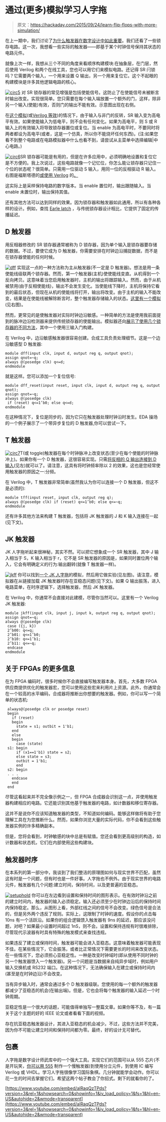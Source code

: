 # 通过(更多)模拟学习人字拖

> 原文：<https://hackaday.com/2015/09/24/learn-flip-flops-with-more-simulation/>

在上一期中，我们讨论了[为什么触发器在数字设计中如此重要](http://hackaday.com/2015/09/23/learn-flip-flops-with-simulation/)。我们还看了一些锁存电路。这一次，我想看一些实际的触发器——即基于某个时钟信号保持其状态的电路元件。

就像上次一样，我想从三个不同的角度来看顺序构建模块:在抽象层，在门层，然后使用 Verilog 和两个在线工具，您也可以用它们来模拟电路。还记得 SR 闩锁吗？它需要两个输入，一个用来设置 Q 输出，另一个用来复位它。这个不起眼的构建模块是许多其他逻辑电路的核心。

[![circ5](img/f0e0ad3b6be6ab0b83c5aa5e25360168.png)](https://hackaday.com/wp-content/uploads/2015/09/circ5.png) 对 SR 锁存器的常见增强是包括使能信号。这防止了在使能信号未被断言时输出改变。实现很简单。您只需要在每个输入端放置一个额外的门，这样，除非另一个输入(使能)有效，否则门的输出不能有效。示意图出现在右侧。

在[这个模拟](http://www.falstad.com/circuit/circuitjs.html?cct=$+1+0.000005+1.500424758475255+50+5+50%0A151+464+208+576+208+0+2+0%0A151+464+336+576+336+0+2+5%0Aw+576+208+576+240+0%0Aw+576+240+464+304+0%0Aw+576+336+576+304+0%0Aw+576+304+464+240+0%0Aw+464+240+464+224+0%0Aw+464+304+464+320+0%0AL+208+352+96+352+0+0+true+5+0%0AL+208+192+96+192+0+0+true+5+0%0AM+576+208+656+208+0+2.5%0AM+576+336+656+336+0+2.5%0Ax+87+162+118+165+0+24+set%0Ax+646+186+663+189+0+24+Q%0Ax+76+405+130+408+0+24+reset%0Ax+646+314+663+317+2+24+Q%0Aw+368+176+208+176+0%0Aw+208+176+208+192+0%0Aw+384+368+208+368+0%0Aw+208+352+208+368+0%0AL+208+272+144+272+0+1+false+5+0%0Aw+368+208+304+208+0%0Aw+304+208+304+272+0%0Aw+304+272+208+272+0%0Aw+304+272+304+336+0%0Aw+304+336+384+336+0%0Ax+117+302+189+305+0+24+Enable%0Aw+464+192+448+192+0%0Aw+448+352+464+352+0%0A151+368+192+448+192+0+2+5%0A151+384+352+448+352+0+2+5%0A)(或[Verilog 等效](http://www.edaplayground.com/x/NSN))的情况下，由于输入与非门的反转，SR 输入变为高电平有效。如果使能输入为低电平，则不会有任何变化。如果为高电平，则 S 或 R 输入上的有效输入将导致锁存器置位或复位。当 enable 为高电平时，不要同时将两者都设为高电平(或者，这是一个仿真，所以你不能烧坏任何东西)。(注:如果您看不到整个电路或在电路模拟器中什么也看不到，请尝试从主菜单中选择编辑|中心电路。)

[![circ6](img/0d75380409a18a77415d329abd4dd2af.png)](https://hackaday.com/wp-content/uploads/2015/09/circ6.png)SR 锁存器可能是有用的，但是在许多应用中，必须明确地设置和复位它是不方便的。我上次说过，这些电路就像一个记忆位，你怎么能让锁存器只记住一个位的状态呢？很简单。只需用一位驱动 S 输入，用同一位的反相驱动 R 输入。右图是福斯塔德的[或使用 Verilog](http://www.falstad.com/circuit/circuitjs.html?cct=$+1+0.000005+1.500424758475255+50+5+50%0A151+784+240+896+240+0+2+5%0A151+784+368+896+368+0+2+0%0Aw+896+240+896+272+0%0Aw+896+272+784+336+0%0Aw+896+368+896+336+0%0Aw+896+336+784+272+0%0Aw+784+272+784+256+0%0Aw+784+336+784+352+0%0AM+896+240+976+240+0+2.5%0AM+896+368+976+368+0+2.5%0Ax+966+218+983+221+0+24+Q%0Ax+966+346+983+349+2+24+Q%0Aw+688+208+528+208+0%0Aw+528+208+528+224+0%0Aw+704+400+528+400+0%0Aw+528+384+528+400+0%0AL+528+304+464+304+0+0+false+5+0%0Aw+688+240+624+240+0%0Aw+624+240+624+304+0%0Aw+624+304+528+304+0%0Aw+624+304+624+368+0%0Aw+624+368+704+368+0%0Ax+437+334+509+337+0+24+Enable%0Aw+784+224+768+224+0%0Aw+768+384+784+384+0%0A151+688+224+768+224+0+2+5%0A151+704+384+768+384+0+2+5%0AI+416+384+528+384+0+0.5%0AL+272+256+144+256+0+0+false+5+0%0Aw+304+384+416+384+0%0Aw+304+384+272+384+0%0Aw+272+384+272+256+0%0Aw+272+256+272+224+0%0Aw+272+224+528+224+0%0Ax+133+227+162+230+0+24+Bit%0A) 的[。](http://www.edaplayground.com/x/UbF)

这实际上是采样保持电路的数字版本。当 enable 置位时，输出跟随输入。当 enable 未置位时，输出保持其值。

还有其他方法可以达到同样的效果。因为锁存器和触发器如此通用，所以有各种各样的设计。例如，查找 [Earle latch](https://en.wikipedia.org/wiki/Flip-flop_(electronics)#Earle_latch) ，与传统锁存器设计相比，它提供了固定的传播延迟。

## D 触发器

用反相器修改的 SR 锁存器通常被称为 D 锁存器，因为单个输入是锁存器要存储的数据。不过，要使它成为 D 触发器，你需要安排在时钟边沿捕捉数据，而不是在锁存器使能的任何时候。

[![dff](img/8e9c5b89a27b1e806d6ea529af81cc2b.png)](https://hackaday.com/wp-content/uploads/2015/09/dff.png) 实现这一点的一种方法称为主从触发器(不一定是 D 触发器)。想法是用一条使能线级联两个锁存器。然而，第一个触发器(主机)使使能线变直。从机得到一个反向拷贝。这意味着当您启用触发器时，主机的输出将跟踪输入。然而，由于从机被禁用(由于反相使能线)，输出不会发生变化。当使能线下降时，主机将保持它看到的最后状态，但现在从机的使能线将打开，输出将改变。由于主机的输入不能改变，结果是在使能线被解除断言时，整个触发器存储输入的状态。[这里有一个模拟](http://www.falstad.com/circuit/circuitjs.html?cct=$+1+0.000005+10.200277308269968+50+5+50%0A151+592+192+688+192+0+2+5%0A151+592+304+688+304+0+2+0%0Aw+592+272+592+288+0%0Aw+592+208+592+224+0%0Aw+688+272+688+304+0%0Aw+688+272+592+224+0%0Aw+688+192+688+224+0%0Aw+688+224+592+272+0%0A151+480+176+592+176+0+2+5%0A151+480+320+592+320+0+2+5%0Aw+480+192+480+304+0%0Aw+480+304+480+384+0%0A151+352+192+448+192+0+2+5%0A151+352+304+448+304+0+2+0%0Aw+480+160+448+160+0%0Aw+448+160+448+192+0%0Aw+448+304+448+336+0%0Aw+448+336+480+336+0%0Aw+352+208+352+224+0%0Aw+352+288+352+272+0%0Aw+448+272+448+304+0%0Aw+448+272+352+224+0%0Aw+448+224+448+192+0%0Aw+448+224+352+272+0%0A151+240+176+352+176+0+2+0%0A151+240+320+352+320+0+2+5%0AI+240+384+480+384+0+0.5%0AM+688+192+752+192+0+2.5%0AM+688+304+752+304+0+2.5%0Ax+678+165+695+168+0+24+Q%0Ax+680+353+697+356+2+24+Q%0Ax+313+111+388+114+0+24+master%0Ax+559+113+613+116+0+24+slave%0Aw+240+192+240+336+0%0Aw+240+336+240+384+0%0AI+208+160+208+304+0+0.5%0Aw+208+160+240+160+0%0Aw+208+304+240+304+0%0AL+208+160+208+128+0+1+false+5+0%0Ax+199+94+215+97+0+24+D%0AR+240+384+208+384+1+2+120+2.5+2.5+0+0.5%0Ao+38+64+0+38+5+0.00009765625+0+-1+D%0Ao+27+64+0+38+5+0.00009765625+0+-1+Q%0Ao+40+64+0+38+5+0.00009765625+0+-1+clk%0A)(见右图)。

然而，更常见的是使触发器对实际时钟边沿敏感。一种简单的方法是使用我前面提到的脉冲边沿检测器来提供传统锁存器的使能输出。模拟器还向[展示了使用几个锁存器的不同方法](http://www.falstad.com/circuit/circuitjs.html?cct=$+1+0.000005+10.200277308269968+50+5+50%0A151+416+304+528+304+0+2+0%0A151+416+176+528+176+0+2+5%0Aw+528+176+528+208+0%0Aw+528+208+416+272+0%0Aw+528+304+528+272+0%0Aw+528+272+416+208+0%0Aw+416+208+416+192+0%0Aw+416+272+416+288+0%0A151+256+176+368+176+0+2+0%0A151+256+80+368+80+0+2+5%0A151+256+304+368+304+0+3+5%0A151+256+400+368+400+0+2+0%0Aw+256+96+256+112+0%0Aw+256+112+368+144+0%0Aw+256+160+256+144+0%0Aw+256+144+368+112+0%0Aw+368+112+368+80+0%0Aw+256+320+256+336+0%0Aw+256+336+368+368+0%0Aw+368+368+368+400+0%0Aw+256+384+256+368+0%0Aw+256+368+368+336+0%0Aw+368+160+416+160+0%0Aw+368+320+416+320+0%0Aw+368+208+256+272+0%0Aw+256+64+224+64+0%0Aw+224+448+368+448+0%0Aw+256+304+192+304+0%0Aw+192+192+256+192+0%0Aw+256+416+192+416+0%0AL+192+416+128+416+0+1+false+5+0%0AR+192+304+128+304+1+2+100+2.5+2.5+0+0.5%0AM+528+176+592+176+0+2.5%0AM+528+304+592+304+0+2.5%0Aw+192+192+192+304+0%0Aw+256+288+256+272+0%0Aw+368+176+368+208+0%0Aw+368+400+368+448+0%0Aw+224+448+224+64+0%0Aw+368+144+368+160+0%0Aw+368+160+368+176+0%0Aw+368+304+368+320+0%0Aw+368+320+368+336+0%0Ao+30+64+0+38+5+0.00009765625+0+-1+D%0Ao+32+64+0+38+5+0.00009765625+0+-1+Q%0Ao+31+64+0+38+5+0.00009765625+0+-1+clk%0A)，其中一个使用三输入门构建。

在 Verilog 中，边沿敏感触发器很容易创建。合成工具负责处理细节。这是一个边沿敏感型 D 触发器:

```
module dff(input clk, input d, output reg q, output qnot);
assign qnot=~q;
always @(posedge clk) q<=d;
endmodule
```

就是这样。您可以添加一个复位信号:

```
module dff_reset(input reset, input clk, input d, output reg q, output qnot);
assign qnot=~q;
always @(posedge clk) 
 if (reset) q<=1’b0; else q<=d;
endmodule
```

在这种情况下，复位是同步的，因为它只在触发器处理时钟沿时发生。EDA 操场的一个例子展示了一个带异步复位的 D 触发器,你可以尝试一下。

## T 触发器

[![circ7](img/0c65f71914fafe047fe380d1fb074977.png)](https://hackaday.com/wp-content/uploads/2015/09/circ7.png)T(或 toggle)触发器在每个时钟脉冲上改变状态(至少在每个使能的时钟脉冲上)。如果你有一个 D 触发器，这很容易实现。只需[将反相的 Q 输出连接到 D 输入](http://www.falstad.com/circuit/circuitjs.html?cct=$+1+0.000005+10.200277308269968+50+5+50%0A155+256+240+400+240+0+5%0AR+256+272+160+272+1+2+100+2.5+2.5+0+0.5%0Aw+352+304+448+304+0%0Aw+448+304+448+128+0%0Aw+448+128+208+128+0%0Aw+208+128+208+240+0%0Aw+208+240+256+240+0%0AM+352+240+400+240+0+2.5%0A)(见左)就可以了。请注意，这具有将时钟频率除以 2 的效果，这也是您经常使用触发器的原因之一:分频。

在 Verilog 中，T 触发器非常简单(虽然我认为你可以连接一个 D 触发器，但这不是必须的):

```
module tff(input reset, input clk, output reg q);
always @(posedge clk) if (reset) q<=1’b0; else q<=~q;
endmodule
```

还有许多其他方法来构建 T 触发器，包括将 JK 触发器的 J 和 K 输入连接在一起(见下文)。

## JK 触发器

JK 人字拖听起来很神秘，其实不然。可以把它想象成一个 SR 触发器，其中 J 输入相当于 S，K 输入相当于 r，它不是 SR 触发器的原因是，如果同时置位两个输入，它会有明确定义的行为:输出翻转(就像 T 触发器一样)。

[![jkff](img/1c68ef0762c1a82c3b7c28f8d3f36e9c.png)](https://hackaday.com/wp-content/uploads/2015/09/jkff.png) 你可以找到[一个 JK 人字拖](http://www.falstad.com/circuit/circuitjs.html?cct=$+1+0.000005+10.634267539816559+50+5+50%0A151+512+176+608+176+0+2+5%0A151+512+288+608+288+0+2+0%0Aw+512+256+512+272+0%0Aw+512+192+512+208+0%0Aw+608+256+608+288+0%0Aw+608+256+512+208+0%0Aw+608+176+608+208+0%0Aw+608+208+512+256+0%0A151+400+160+512+160+0+2+0%0A151+400+304+512+304+0+2+5%0Aw+400+176+400+288+0%0Aw+400+288+400+368+0%0A151+272+176+368+176+0+2+5%0A151+272+288+368+288+0+2+0%0Aw+400+144+368+144+0%0Aw+368+144+368+176+0%0Aw+368+288+368+320+0%0Aw+368+320+400+320+0%0Aw+272+192+272+208+0%0Aw+272+272+272+256+0%0Aw+368+256+368+288+0%0Aw+368+256+272+208+0%0Aw+368+208+368+176+0%0Aw+368+208+272+256+0%0A151+160+160+272+160+0+3+5%0AI+144+368+400+368+0+0.5%0AM+608+176+672+176+0+2.5%0AM+608+288+672+288+0+2.5%0Ax+598+149+615+152+0+24+Q%0Ax+600+337+617+340+2+24+Q%0Aw+112+144+160+144+0%0Ax+110+79+116+82+0+24+J%0AR+144+368+112+368+1+2+120+2.5+2.5+0+0.5%0A151+160+304+272+304+0+3+5%0Aw+512+192+512+96+0%0Aw+512+96+160+96+0%0Aw+160+96+160+160+0%0AL+112+288+112+256+0+1+false+5+0%0Ax+104+225+117+228+0+24+K%0Aw+144+368+144+288+0%0Aw+144+288+160+288+0%0Aw+160+176+144+176+0%0Aw+144+176+144+288+0%0Aw+112+320+112+288+0%0Aw+112+320+160+320+0%0Aw+512+272+512+400+0%0Aw+512+400+160+400+0%0Aw+160+400+160+304+0%0AL+112+144+112+112+0+1+false+5+0%0Ao+48+64+0+38+5+0.00009765625+0+-1+J%0Ao+37+64+0+38+5+0.00009765625+0+-1+K%0Ao+26+64+0+38+5+0.00009765625+0+-1+Q%0Ao+32+64+0+38+5+0.00009765625+0+-1+clk%0A)的模拟，然后用它做实验(见左图)。请注意，模拟器在从链接加载 JK 触发器时存在亚稳态问题(见下文)。如果 Q 输出振荡，进入电路菜单，在时序逻辑下，选择触发器，然后 JK 触发器。

在 Verilog 中，你通常不会直接对此建模，尽管你当然可以。这里有一个 Verilog JK 触发器:

```
module jkff(input clk, input j, input k, output reg q, output qnot);
assign qnot=~q;
always @(posedge clk)
 case ({j, k})
 2’b00: q<=q;
 2’b01: q<=1’b0;
 2’b10: q<=1’b1;
 2’b11: q<=~q;
 endcase
endmodule
```

## 关于 FPGAs 的更多信息

在为 FPGA 编码时，很多时候你不会直接编写触发器本身。首先，大多数 FPGA 供应商提供优化的触发器宏，您可以使用这些宏来利用片上资源。此外，你通常会在一个较高的水平编码，合成器将推断出你想要的触发器。例如，你可以写一个简单的状态机:

```
 always@(posedge clk or posedge reset) 
 begin 
   if (reset) 
   begin 
     state = s1; outbit = 1'b1; 
   end 
   else 
   begin 
     case (state) 
 s1: begin 
     if (x1==1'b1) state = s2; 
     else state = s3; 
     outbit = 1'b1; 
     end 
 s2: begin 
 . . .
   endcase 
   end 
 end
```

尽管这看起来并不完全像示例之一，但 FPGA 合成器会识别这一点，并使用触发器构建相应的电路。它还能识别其他基于触发器的电路，如计数器和移位寄存器。

这并不是说你不应该知道触发器的类型，不知道如何编码。能够这样做将有助于您理解工具在为您推断什么。然而，如果你浏览大量的实际代码，你不会看到这些触发器实例的许多精确副本。

但是，您将会看到，时钟敏感的块中总是有赋值。您还会看到更高级别的构造，如计数器和状态机，它们在内部使用这些构建块。

## 触发器时序

在本系列的第一部分中，我谈到了我们整洁的原理图如何与现实世界不匹配，虽然这有时是一个问题，但有时也是一件好事。人字拖也不例外。由于现实世界的电路元件，触发器有几个问题:建立时间，保持时间，以及更普遍的亚稳态。

[![setuphold](img/03576e286d059c900bc9ee5f2b78066e.png)](https://hackaday.com/wp-content/uploads/2015/09/setuphold.png) 你可以在左边看到设置和保持时间的图形表示。在有效时钟沿之前的建立时间内，触发器的输入必须稳定。输入还必须至少在时钟边沿后的保持时间内保持稳定。那么，从图形上看，外部红线之间的信号不会改变。绿色信号是合法的，但是另外两个违反了规则。实际上，这限制了时钟的速度。假设你的点击每 10ns 有一个活跃沿。如果你的组合逻辑馈入触发器有 9ns 的延迟，那应该没问题，对吧？如果最小设置时间超过 1nS，则不会。设置和保持违规有时很难排除，尽管现代示波器有时具有特殊的触发模式来查找违规。

如果违反了建立或保持时间，触发器可能会进入亚稳态。这意味着触发器可能表现不佳。在某些情况下，它会振荡，或者比正常情况下需要更长的时间来改变状态。在一些情况下，您必须担心亚稳定性。一种是改变时钟域时(即从使用不同时钟的另一个触发器馈入一个触发器)。另一个问题是当数据来自纯异步域时，例如用户输入交换机或 RS232 端口。在这种情况下，无法确保输入在建立或保持时间内(甚至是在时钟边沿)不会改变。

当有异步输入时，通常会通过多个 D 触发器级联。您使用的每一个额外的触发器都减少了亚稳态的机会(在输出端)。但是，它也会将每个触发器的输入延迟一个时钟周期。

亚稳定性是一个很大的话题，可能值得单独写一整篇文章。如果你等不及，有一篇关于这个主题的好的 IEEE 论文或者看看下面的视频。

存在抗亚稳态触发器设计，其进入亚稳态的机会减少。不过，这些方法并不完美，因为你不可能让建立时间和保持时间都为零。最终，好的设计无可替代。

## 包裹

人字拖是数字设计师武库中的一个强大工具。实现它们的范围可以从 555 芯片(不是开玩笑，[你可以用 555](http://hackaday.com/2010/02/02/beginner-concepts-555-push-button-toggle/) 制作一个慢触发器)到使用分立元件，到使用 IC 编写 Verilog 或 VHDL。学习人字拖很像学习国际象棋。几分钟就能学会动作。你可以花一生的时间去掌握它们。希望这两个帖子教会了你招式。剩下的就看你的了。

 [https://www.youtube.com/embed/alRaqQzTPds?version=3&rel=1&showsearch=0&showinfo=1&iv_load_policy=1&fs=1&hl=en-US&autohide=2&wmode=transparent](https://www.youtube.com/embed/alRaqQzTPds?version=3&rel=1&showsearch=0&showinfo=1&iv_load_policy=1&fs=1&hl=en-US&autohide=2&wmode=transparent)

